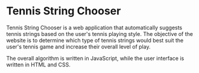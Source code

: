 # Tennis String Chooser

Tennis String Chooser is a web application that automatically suggests tennis strings based on the user's tennis playing style. The objective of the website is to determine which type of tennis strings would best suit the user's tennis game and increase their overall level of play. 

The overall algorithm is written in JavaScript, while the user interface is written in HTML and CSS.
